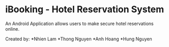 # iBooking - Hotel Reservation System
An Android Application allows users to make secure hotel reservations online.

Created by:
*Nhien Lam
*Thong Nguyen
*Anh Hoang
*Hung Nguyen
